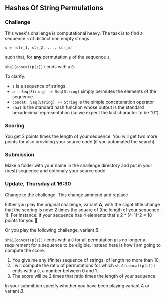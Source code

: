 ## Hashes Of String Permulations


### Challenge

This week's challenge is computational heavy. The task is to find a sequence `s` of distinct non empty strings 

```
s = [str_1, str_2, ..., str_n]
```

such that, for **any** permutation `p` of the sequence `s`, 

`sha1(concat(p(s)))` ends with a `0`.

To clarify: 

- `s` is a sequence of strings. 
- `p : Seq[String] -> Seq[String]` simply permutes the elements of the sequence. 
- `concat: Seq[String] -> String` is the simple concatenation operator 
- `sha1` is the standard hash function whose output is the standard hexadecimal representation (so we expect the last character to be "0").

### Scoring

You get 2 points times the length of your sequence. You will get two more points for also providing your source code (if you automated the search).

### Submission

Make a folder with your name in the challenge directory and put in your (best) sequence and optionaly your source code 

### Update, Thursday at 16:30


Change to the challenge. This change ammend and replace 

Either you play the original challenge, variant **A**, with the slight little change that the scoring is now: 2 times the square of (the length of your sequence - 1). For instance: if your sequence has 4 elements that's 2 * (4-1)^2 = 18 points for you 🙂

Or you play the following challenge, variant *B*:

`sha1(concat(p(s)))` ends with a `0` for all permutation `p` is no longer a requirement for a sequence to be eligible. Instead here is how I am going to compute the score. 

1. You give me any (finite) sequence of strings, of length no more than 10.
2. I will compute the ratio of permutations for which `sha1(concat(p(s)))` ends with a `0`, a number between 0 and 1.
3. The score will be 2 times that ratio times the length of your sequence. 

In your submittion specify whether you have been playing variant *A* or variant *B*. 

